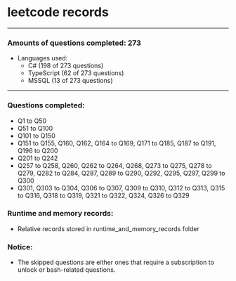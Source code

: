 # leetcode records
-----
### Amounts of questions completed: 273
- Languages used:
  - C# (198 of 273 questions)
  - TypeScript (62 of 273 questions)
  - MSSQL (13 of 273 questions)
-----
### Questions completed:
- Q1 to Q50
- Q51 to Q100
- Q101 to Q150
- Q151 to Q155, Q160, Q162, Q164 to Q169, Q171 to Q185, Q187 to Q191, Q196 to Q200
- Q201 to Q242
- Q257 to Q258, Q260, Q262 to Q264, Q268, Q273 to Q275, Q278 to Q279, Q282 to Q284, Q287, Q289 to Q290, Q292, Q295, Q297, Q299 to Q300
- Q301, Q303 to Q304, Q306 to Q307, Q309 to Q310, Q312 to Q313, Q315 to Q316, Q318 to Q319, Q321 to Q322, Q324, Q326 to Q329
### Runtime and memory records:
- Relative records stored in runtime_and_memory_records folder
### Notice:
- The skipped questions are either ones that require a subscription to unlock or bash-related questions.